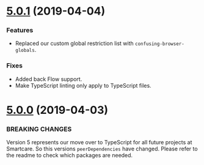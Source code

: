 <a name="5.1.0"></a>

# [5.0.1](https://github.com/smart-care/eslint-config-smartcare/compare/v5.0.0...v5.1.0) (2019-04-04)

### Features

- Replaced our custom global restriction list with `confusing-browser-globals`.

### Fixes

- Added back Flow support.
- Make TypeScript linting only apply to TypeScript files.

<a name="5.0.0"></a>

# [5.0.0](https://github.com/smart-care/eslint-config-smartcare/compare/v4.0.0...v5.0.0) (2019-04-03)

### BREAKING CHANGES

Version 5 represents our move over to TypeScript for all future projects at Smartcare. So this versions `peerDependencies` have changed. Please refer to the readme to check which packages are needed.
